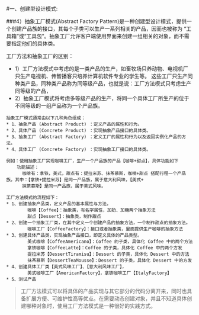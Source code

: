 #一、创建型设计模式:

###4）抽象工厂模式(Abstract Factory Pattern)是一种创建型设计模式，提供一个创建产品族的接口，其每个子类可以生产一系列相关的产品，因而也被称为
“工具箱”或“工具包”。抽象工厂允许客户端使用界面来创建一组相关的对象，而不需要指定他们的具体类。

工厂方法和抽象工厂的区别：   
* 1）工厂方法模式中考虑的是一类产品的生产，如畜牧场只养动物、电视机厂只生产电视机、传智播客只培养计算机软件专业的学生等。
       这些工厂只生产同种类产品，同种类产品称为同等级产品，也就是说：工厂方法模式只考虑生产同等级的产品，   
* 2）抽象工厂模式将考虑多等级产品的生产，将同一个具体工厂所生产的位于不同等级的一组产品称为一个产品族。   

```text
抽象工厂模式通常由以下几种角色组成：
* 1、抽象产品 (Abstract Product) ：定义产品的属性和行为。   
* 2、具体产品 (Concrete Product) ：实现抽象产品接口的具体类。   
* 3、抽象工厂 (Abstract Factory) ：定义工厂的属性和行为以及返回实例化产品的方法。   
* 4、具体工厂 (Concrete Factory) ：实现抽象工厂接口的具体类。   
```

```text
例如：使用抽象工厂实现咖啡工厂，生产一个产品族的产品【咖啡+甜点】，具体功能如下
    功能描述：
      咖啡有：拿铁，美式，甜点有：提拉米苏、抹茶慕斯，咖啡+甜点 搭配行程一个产品族。其中：【拿铁+提拉米苏】是同一产品族，属于意大利风味，【美式+
      抹茶慕斯】是同一产品族，属于美式风味。

工厂方法模式的流程如下：
* 1、创建抽象产品类，定义产品的基本属性与方法。
        咖啡【Coffee】：抽象类，有名字属性，加奶、加糖两个抽象方法
        甜点【Dessert】：抽象类，制作甜点
* 2、创建一个抽象工厂类，在其中定义一个创建产品的抽象方法，一个制作甜点的抽象方法。
        咖啡工厂【CoffeeFactory】：接口或者抽象类，里面提供生产咖啡的抽象方法
* 3、创建具体产品类，实现抽象产品接口，即定义具体的产品类型。
        美式咖啡【CoffeeAmericano】：Coffee 的子类，具体化 Coffee 中的两个方法
        拿铁咖啡【CoffeeLatte】：Coffee 的子类，具体化 Coffee 中的两个方发
        提拉米苏【DessertTiramisu】：Dessert 的子类，具体化 Dessert 中的方法
        抹茶慕斯【DessertTeaMousse】：Dessert 的子类，具体化 Dessert 中的方发
* 4、创建具体工厂类【美式风味工厂】、【意大利风味工厂】，
        美式咖啡工厂【AmericanFactory】，拿铁咖啡工厂【ItalyFactory】
* 5、测试产品
```

> 工厂方法模式可以将具体的产品实现与其它部分的代码分离开来，同时也具备扩展方便、可维护性高等优点。在需要动态创建对象，并且不知道具体创建哪种对象时，使用工厂方法模式是一种很好的实践方式。

